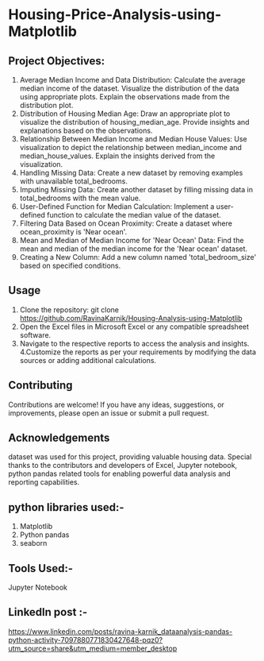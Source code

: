 # Housing-Price-Analysis-using-Matplotlib
## Project Objectives:
1. Average Median Income and Data Distribution:
Calculate the average median income of the dataset.
Visualize the distribution of the data using appropriate plots.
Explain the observations made from the distribution plot.
2. Distribution of Housing Median Age:
Draw an appropriate plot to visualize the distribution of housing_median_age.
Provide insights and explanations based on the observations.
3. Relationship Between Median Income and Median House Values:
Use visualization to depict the relationship between median_income and median_house_values.
Explain the insights derived from the visualization.
4. Handling Missing Data:
Create a new dataset by removing examples with unavailable total_bedrooms.
5. Imputing Missing Data:
Create another dataset by filling missing data in total_bedrooms with the mean value.
6. User-Defined Function for Median Calculation:
Implement a user-defined function to calculate the median value of the dataset.
7. Filtering Data Based on Ocean Proximity:
Create a dataset where ocean_proximity is 'Near ocean'.
8. Mean and Median of Median Income for 'Near Ocean' Data:
Find the mean and median of the median income for the 'Near ocean' dataset.
9. Creating a New Column:
Add a new column named 'total_bedroom_size' based on specified conditions.

## Usage
1. Clone the repository: git clone https://github.com/RavinaKarnik/Housing-Analysis-using-Matplotlib
2. Open the Excel files in Microsoft Excel or any compatible spreadsheet software.
3. Navigate to the respective reports to access the analysis and insights.
4.Customize the reports as per your requirements by modifying the data sources or adding additional calculations.

## Contributing
Contributions are welcome! If you have any ideas, suggestions, or improvements, please open an issue or submit a pull request.

## Acknowledgements
dataset was used for this project, providing valuable housing data.
Special thanks to the contributors and developers of Excel, Jupyter notebook, python pandas related tools for enabling powerful data analysis and reporting capabilities.

## python libraries used:-
1. Matplotlib
2. Python pandas
3. seaborn

## Tools Used:-
Jupyter Notebook

## Linkedln post :- 
https://www.linkedin.com/posts/ravina-karnik_dataanalysis-pandas-python-activity-7097880771830427648-pqz0?utm_source=share&utm_medium=member_desktop


